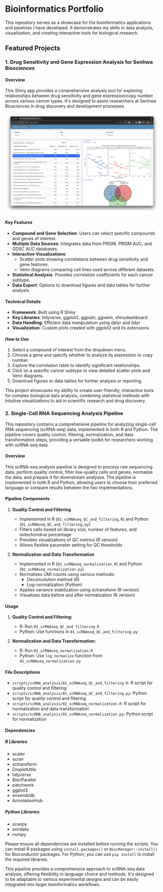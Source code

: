 # Bioinformatics Portfolio

This repository serves as a showcase for the bioinformatics applications and pipelines I have developed. It demonstrates my skills in data analysis, visualization, and creating interactive tools for biological research.

## Featured Projects

### 1. Drug Sensitivity and Gene Expression Analysis for Senhwa Biosciences

#### Overview

This Shiny app provides a comprehensive analysis tool for exploring relationships between drug sensitivity and gene expression/copy number across various cancer types. It's designed to assist researchers at Senhwa Biosciences in drug discovery and development processes.

![Senhwa Biosciences Analysis App](apps/shiny/senhwa/img/app_screenshot.png)

#### Key Features

- **Compound and Gene Selection**: Users can select specific compounds and genes of interest.
- **Multiple Data Sources**: Integrates data from PRISM, PRISM AUC, and GDSC AUC databases.
- **Interactive Visualizations**:
  - Scatter plots showing correlations between drug sensitivity and gene features.
  - Venn diagrams comparing cell lines used across different datasets.
- **Statistical Analysis**: Provides correlation coefficients for each cancer subtype.
- **Data Export**: Options to download figures and data tables for further analysis.

#### Technical Details

- **Framework**: Built using R Shiny
- **Key Libraries**: tidyverse, ggplot2, ggpubr, ggvenn, shinydashboard
- **Data Handling**: Efficient data manipulation using dplyr and tidyr
- **Visualization**: Custom plots created with ggplot2 and its extensions

#### How to Use

1. Select a compound of interest from the dropdown menu.
2. Choose a gene and specify whether to analyze its expression or copy number.
3. Explore the correlation table to identify significant relationships.
4. Click on a specific cancer subtype to view detailed scatter plots and Venn diagrams.
5. Download figures or data tables for further analysis or reporting.

This project showcases my ability to create user-friendly, interactive tools for complex biological data analysis, combining statistical methods with intuitive visualizations to aid in scientific research and drug discovery.

### 2. Single-Cell RNA Sequencing Analysis Pipeline

This repository contains a comprehensive pipeline for analyzing single-cell RNA sequencing (scRNA-seq) data, implemented in both R and Python. The pipeline covers quality control, filtering, normalization, and data transformation steps, providing a versatile toolkit for researchers working with scRNA-seq data.

#### Overview

This scRNA-seq analysis pipeline is designed to process raw sequencing data, perform quality control, filter low-quality cells and genes, normalize the data, and prepare it for downstream analyses. The pipeline is implemented in both R and Python, allowing users to choose their preferred language or compare results between the two implementations.

#### Pipeline Components

1. **Quality Control and Filtering**
   - Implemented in R (`01_scRNAseq_QC_and_filtering.R`) and Python (`01_scRNAseq_QC_and_filtering.py`)
   - Filters cells based on library size, number of features, and mitochondrial percentage
   - Provides visualizations of QC metrics (R version)
   - Allows flexible parameter setting for QC thresholds

2. **Normalization and Data Transformation**
   - Implemented in R (`02_scRNAseq_normalization.R`) and Python (`02_scRNAseq_normalization.py`)
   - Normalizes UMI counts using various methods:
     - Deconvolution method (R)
     - Log-normalization (Python)
   - Applies variance stabilization using sctransform (R version)
   - Visualizes data before and after normalization (R version)

#### Usage

1. **Quality Control and Filtering:**
   - R: Run `01_scRNAseq_QC_and_filtering.R`
   - Python: Use functions in `01_scRNAseq_QC_and_filtering.py`

2. **Normalization and Data Transformation:**
   - R: Run `02_scRNAseq_normalization.R`
   - Python: Use `log_normalize` function from `02_scRNAseq_normalization.py`

#### File Descriptions

- `scripts/scRNA_analysis/01_scRNAseq_QC_and_filtering.R`: R script for quality control and filtering
- `scripts/scRNA_analysis/01_scRNAseq_QC_and_filtering.py`: Python script for quality control and filtering
- `scripts/scRNA_analysis/02_scRNAseq_normalization.R`: R script for normalization and data transformation
- `scripts/scRNA_analysis/02_scRNAseq_normalization.py`: Python script for normalization

#### Dependencies

##### R Libraries

- scater
- scran
- sctransform
- DropletUtils
- tidyverse
- BiocParallel
- patchwork
- ggplot2
- ensembldb
- AnnotationHub

##### Python Libraries

- scanpy
- anndata
- numpy

Please ensure all dependencies are installed before running the scripts. You can install R packages using `install.packages()` or `BiocManager::install()` for Bioconductor packages. For Python, you can use `pip install` to install the required libraries.

This pipeline provides a comprehensive approach to scRNA-seq data analysis, offering flexibility in language choice and methods. It's designed to be adaptable to various experimental designs and can be easily integrated into larger bioinformatics workflows.
